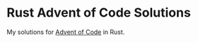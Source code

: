 # Rust Advent of Code Solutions

My solutions for [Advent of Code](https://adventofcode.com/) in Rust.


